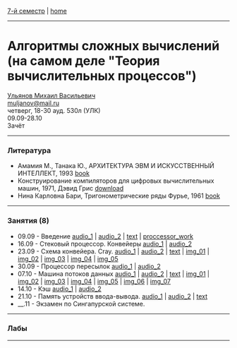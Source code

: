 [7-й семестр](../2021_2022_7_sem.md) | [home](../README.md)
____________________________________
# Алгоритмы сложных вычислений (на самом деле "Теория вычислительных процессов")
[Ульянов Михаил Васильевич](https://www.linkedin.com/in/%D0%BC%D0%B8%D1%85%D0%B0%D0%B8%D0%BB-%D1%83%D0%BB%D1%8C%D1%8F%D0%BD%D0%BE%D0%B2-7a231040/) \
muljanov@mail.ru \
четверг, 18-30 ауд. 530л (УЛК)\
09.09-28.10 \
Зачёт 
____________________________________
### Литература

* Амамия M., Танака Ю., АРХИТЕКТУРА ЭВМ И ИСКУССТВЕННЫЙ ИНТЕЛЛЕКТ, 1993 [book](https://drive.google.com/file/d/1i6QckdcFxNHNmO8UwQJF17qjauyEXdjw/view?usp=drivesdk)
* Конструирование компиляторов для цифровых вычислительных машин, 1971, Дэвид Грис [download](https://drive.google.com/file/d/1Q7AcQaVeQr6jjJFV5HsElRtM6vEO2fb8/view?usp=sharing)
* Нина Карловна Бари, Тригонометрические ряды Фурье, 1961 [book](https://docviewer.yandex.ru/view/491349911/?page=1&*=f5azzsaZ1BwCzqezzksmQaM3Oz57InVybCI6InlhLWRpc2stcHVibGljOi8vbWJkWkVhVUZuUVE2UjFvSVRzM3E1SUlDUWpuSXkvZjBUNVg4S1JLakF5OD0iLCJ0aXRsZSI6IkJhcmkuZGp2Iiwibm9pZnJhbWUiOmZhbHNlLCJ1aWQiOiI0OTEzNDk5MTEiLCJ0cyI6MTYzMzA3MDc5NDAyOCwieXUiOiI4NzE5MjM4MTUxNTk0NzA5NzIzIn0%3D)
____________________________________
### Занятия (8)

* 09.09 - Введение [audio_1](https://drive.google.com/file/d/1RvXlsMxUAtOXiAz0o3IRjAp1krxMA9mk/view?usp=sharing) | [audio_2](https://drive.google.com/file/d/1RwXxWI2r1ZDyYZdp5nZHrYb7C1QNWvsA/view?usp=sharing) | [text](https://mttoffice-my.sharepoint.com/:w:/g/personal/dkosarevsky_mtt_ru/EeCR-CgkfQhIhoviVCObysUBGc1dGwYeVMFxIz5-wJZL8g?e=wa8Mb1) | [proccessor_work](https://drive.google.com/file/d/1o5cx1ifeYUBqgLj-8pdOOcLYS2SXZ5Uh/view?usp=sharing)
* 16.09 - Стековый процессор. Конвейеры [audio_1](https://drive.google.com/file/d/1V4ftJHvq5NhN_EfW23RpHD0Lb5VcD3pE/view?usp=sharing) | [audio_2](https://drive.google.com/file/d/1V7E_WY4_TdS_Cx14V11eBuH6ob-FsUtZ/view?usp=sharing)
* 23.09 - Схема конвейера. Cray. [audio_1](https://drive.google.com/file/d/1Yu1pQ9vue4-gWQ5hFby1HrBS7-qrswzF/view?usp=sharing) | [audio_2](https://drive.google.com/file/d/1ZBIG8AwRPGe9pDJkLAdAs5uQDMV585ik/view?usp=sharing) | [text](https://docs.google.com/document/d/1jwuhV91SQX-7-Woxk7BKiRg3L0V6QSs6/edit?usp=sharing&ouid=104125706664287786699&rtpof=true&sd=true) | [img_01](https://drive.google.com/file/d/1rZKglRbldvcFytPE0L2MpDfvJ9zKq41w/view?usp=sharing) | [img_02](https://drive.google.com/file/d/1qLoUd0VECSFamVVcp63hiR-is5fktC2t/view?usp=sharing) | [img_03](https://drive.google.com/file/d/1ec3lY8uQ7wErrp3Eq31Syb2l0JUtmeP7/view?usp=sharing) | [img_04](https://drive.google.com/file/d/11yrC7v6J31SuZnJ-r1aeIetj_y1EZDBG/view?usp=sharing) | [img_05](https://drive.google.com/file/d/182Lb3aDX5murrwUiOwj4LZFB2o_WlfoD/view?usp=sharing)
* 30.09 - Процессор пересылок [audio_1](https://drive.google.com/file/d/1ctAq3iPY59oz1yqAEl1VDR3XGL2LB4dQ/view?usp=drivesdk) | [audio_2](https://drive.google.com/file/d/1cv1vIJULawA7LwYsxzru1QhP2Lx14oWA/view?usp=drivesdk)
* 07.10 - Машина потоков данных [audio_1](https://drive.google.com/file/d/1gvuzBqc4avXgcyJiHDXntCxE3KOgqeaq/view?usp=drivesdk) | [audio_2](https://drive.google.com/file/d/1h8ZlAPt-suExUuMgc5ukiJjDdBwQeIUF/view?usp=drivesdk) | [text](https://docs.google.com/document/d/1ZJ4WfqQPBq-lwp8y4_rwQUIhyri6t1hJ/edit?usp=sharing&ouid=104125706664287786699&rtpof=true&sd=true) | [img_01](https://drive.google.com/file/d/1-2i__3rqpzP-q3CEapw7NF9jQl02HeTY/view?usp=sharing) | [img_02](https://drive.google.com/file/d/1pxdio7vEW1IqFKBgTVruQqBJ7wi-P7NE/view?usp=sharing) | [img_03](https://drive.google.com/file/d/1Xt3rHW2AXb49w91wWyonYG-Sm5COGeM3/view?usp=sharing) | [img_04](https://drive.google.com/file/d/1sTS42Xm27XI3UAXa5elt_mLbIcKSsUpC/view?usp=sharing) | [img_05](https://drive.google.com/file/d/1jZhi6bDU2K-IaFEXQNs8eypzAdcjk8kv/view?usp=sharing) | [img_06](https://drive.google.com/file/d/1rDS3oOf1e5MjTl3ErXvCnLHpKNawa9Hj/view?usp=sharing) | [img_07](https://drive.google.com/file/d/16JATgtnrs2XAz3IQW2dW8g54yPfg2uJQ/view?usp=sharing)
* 14.10 - Кэш [audio_1](https://drive.google.com/file/d/1lYbRSWBq7MavcJWNwAFhl1UZd4RXXCih/view?usp=drivesdk) | [audio_2](https://drive.google.com/file/d/1lbxrEQ3v5bzxFifERf0h01xnkN4C4B5X/view?usp=drivesdk)
* 21.10 - Память устройств ввода-вывода. [audio_1](https://drive.google.com/file/d/1ng_ROHyh8BF-RYXKfXcUOZPvPfZtjzUD/view?usp=drivesdk) | [audio_2](https://drive.google.com/file/d/1nlXUhDIF3TjdwfF2g8dz6W93g-wexj91/view?usp=drivesdk) | [text](https://docs.google.com/document/d/1rKRYSroHxX-CUMONobQQiLg0pjhQphq0/edit?usp=drivesdk&ouid=104125706664287786699&rtpof=true&sd=true)
* __.11 - Экзамен по Сингапурской системе.
____________________________________
### Лабы



____________________________________
